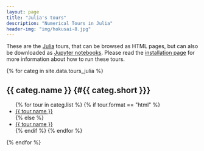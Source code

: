 ```yaml
---
layout: page
title: "Julia's tours"
description: "Numerical Tours in Julia"
header-img: "img/hokusai-8.jpg"
---
```


These are the [Julia](http://julialang.org/) tours, that can be browsed as HTML pages, but can also be downloaded as [Jupyter notebooks](http://jupyter.org/). Please read the [installation page](../installation_julia/) for more information about how to run these tours.


{% for categ in site.data.tours_julia %}

{{ categ.name }}      {#{{ categ.short }}}
----------------

<ul>
{% for tour in categ.list %}
	{% if tour.format == "html" %}
		<li> <a href="{{ tour.rep }}"> {{ tour.name }} </a> </li>
	{% else %}
		<li> <a href="http://nbviewer.ipython.org/github/gpeyre/numerical-tours/blob/master/julia/{{ tour.rep }}.ipynb"> {{ tour.name }} </a> </li>
	{% endif %}
{% endfor %}
</ul>

{% endfor %}
